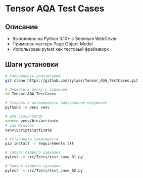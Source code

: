# Tensor AQA Test Cases

## Описание
- Выполнено на Python 3.10+ с Selenium WebDriver
- Применен паттерн Page Object Model
- Использован pytest как тестовый фреймворк

## Шаги установки

```bash
# Клонировать репозиторий
git clone https://github.com/sylaar/Tensor_AQA_TestCases.git

# Перейти в папку с заданием
cd Tensor_AQA_TestCases

# Создать и активировать виртуальное окружение
python3 -m venv venv

# для Linux/macOS
source venv/bin/activate
# для Windows
venv\Scripts\activate

# Установите зависимости
pip install -r requirements.txt

# Запуск первого сценария
pytest -v src/Tests/test_case_01.py

# Запуск второго сценария
pytest -v src/Tests/test_case_02.py
